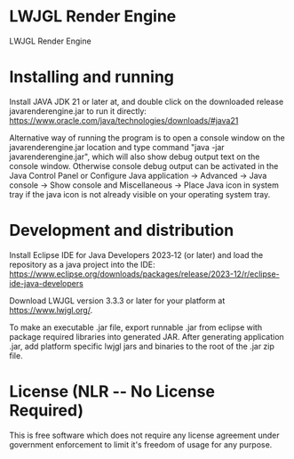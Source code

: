 # LWJGL Render Engine
LWJGL Render Engine

# Installing and running

Install JAVA JDK 21 or later at, and double click on the downloaded release javarenderengine.jar to run it directly:
https://www.oracle.com/java/technologies/downloads/#java21

Alternative way of running the program is to open a console window on the javarenderengine.jar location and type command
"java -jar javarenderengine.jar", which will also show debug output text on the console window. Otherwise console debug output
can be activated in the Java Control Panel or Configure Java application -> Advanced -> Java console -> Show console and
Miscellaneous -> Place Java icon in system tray if the java icon is not already visible on your operating system tray.

# Development and distribution

Install Eclipse IDE for Java Developers 2023‑12 (or later) and load the repository as a java project into the IDE:
https://www.eclipse.org/downloads/packages/release/2023-12/r/eclipse-ide-java-developers

Download LWJGL version 3.3.3 or later for your platform at https://www.lwjgl.org/.

To make an executable .jar file, export runnable .jar from eclipse with package required libraries into generated JAR.
After generating application .jar, add platform specific lwjgl jars and binaries to the root of the .jar zip file.

# License (NLR -- No License Required)
This is free software which does not require any license agreement under government enforcement to limit it's freedom of usage for any purpose.


